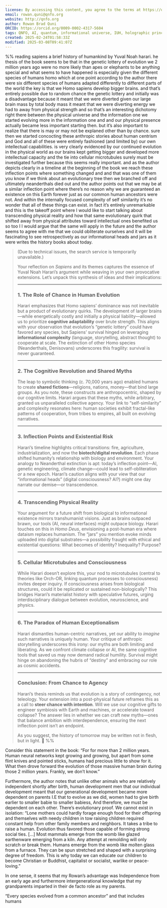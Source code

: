 ```yaml
---
license: By accessing this content, you agree to the terms at https://qnfo.org/LICENSE
email: rowan.quni@qnfo.org
website: http://qnfo.org
author: Rowan Brad Quni
ORCID: https://orcid.org/0009-0002-4317-5604
tags: QNFO, AI, quantum, informational universe, IUH, holographic principle
created: 2025-02-24T01:58:33Z
modified: 2025-03-08T09:41:07Z
---
```


%% reading sapiens a brief history of humankind by Yuval Noah harari. he thesis of the book seems to be that in the genetic lottery of evolution we 2 million years ago were no more likely than apes or elephants to be anything special and what seems to have happened is especially given the different species of humans homo which at one point according to the author there were six different species of humans adapted differently to different parts of the world the key is that we Homo sapiens develop bigger brains. and that’s entirely possible due to random chance the genetic lottery and initially was a disadvantage because it meant that we were diverted given our large brain mass by total body mass it meant that we were diverting energy we had to away from physical strength and so that’s an interesting dichotomy right there between the physical universe and the information one we started evolving more in the information one and and our physical presence actually became less important starting then. but it’s also important to realize that there is may or may not be explaned other than by chance. sure then we started concocting these anthropic stories about human centrism and God and all of these were entirely fashioned (and limited by) our own intellectual capabilities. is very clearly evidenced by our continued evolution in the physical world as our brains kept getting bigger and developed more intellectual capacity and the tie into cellular microtubules surely must be investigated further because this seems really important. and as the author depicts clearly in a timeline at the beginning of the book we reach these inflection points where something changed and and that was one of them you know if we think about an evolutionary tree then we branched off and ultimately neanderthals died out and the author points out that we may be at a similar inflection point where there’s no reason why we are guaranteed an existence on this Earth forever just as our common human ancestors were not. And within the internally focused complexity of self similarity it’s no wonder that all of these things can exist. in fact it’s entirely unremarkable and this is the takeoff point where I would like to start talking about transcending physical reality and how that same evolutionary quirk that shifted away from physical attributes toward intellectual ones benefited us so too I I would argue that the same will apply in the future and the author seems to agree with me that we could obliterate ourselves and it will be fascinating to see retrospectively as our informational heads and jars as it were writes the history books about today.

> (Due to technical issues, the search service is temporarily unavailable.)
>
> Your reflection on *Sapiens* and its themes captures the essence of Yuval Noah Harari’s argument while weaving in your own provocative extensions. Let’s unpack this synthesis of ideas and their implications:
>
> ---
>
> ### **1. The Role of Chance in Human Evolution**
> Harari emphasizes that Homo sapiens’ dominance was not inevitable but a product of evolutionary quirks. The development of larger brains—while energetically costly and initially a physical liability—allowed us to prioritize **cognitive adaptability** over brute strength. This aligns with your observation that evolution’s “genetic lottery” could have favored any species, but Sapiens’ survival hinged on leveraging **informational complexity** (language, storytelling, abstract thought) to cooperate at scale. The extinction of other Homo species (Neanderthals, Denisovans) underscores this fragility: survival is never guaranteed.
>
> ---
>
> ### **2. The Cognitive Revolution and Shared Myths**
> The leap to symbolic thinking (c. 70,000 years ago) enabled humans to create **shared fictions**—religions, nations, money—that bind large groups. As you note, these constructs are anthropocentric, shaped by our cognitive limits. Harari argues that these myths, while arbitrary, granted us unparalleled collective agency. Your link to “self-similarity” and complexity resonates here: human societies exhibit fractal-like patterns of cooperation, from tribes to empires, all built on evolving narratives.
>
> ---
>
> ### **3. Inflection Points and Existential Risk**
> Harari’s timeline highlights critical transitions: fire, agriculture, industrialization, and now the **biotech/digital revolution**. Each phase shifted humanity’s relationship with biology and environment. Your analogy to Neanderthal extinction is apt: today’s inflection point—AI, genetic engineering, climate change—could lead to self-obliteration *or* a new epoch. Harari’s caution aligns with your view that our “informational heads” (digital consciousness? AI?) might one day narrate our demise—or transcendence.
>
> ---
>
> ### **4. Transcending Physical Reality**
> Your argument for a future shift from biological to informational existence mirrors transhumanist visions. Just as brains outpaced brawn, our tools (AI, neural interfaces) might outpace biology. Harari touches on this in *Homo Deus*, envisioning a post-human era where dataism replaces humanism. The “jars” you mention evoke minds uploaded into digital substrates—a possibility fraught with ethical and existential questions: What becomes of identity? Inequality? Purpose?
>
> ---
>
> ### **5. Cellular Microtubules and Consciousness**
> While Harari doesn’t explore this, your nod to microtubules (central to theories like Orch-OR, linking quantum processes to consciousness) invites deeper inquiry. If consciousness arises from biological structures, could it be replicated or sustained non-biologically? This bridges Harari’s materialist history with speculative futures, urging interdisciplinary dialogue between evolution, neuroscience, and physics.
>
> ---
>
> ### **6. The Paradox of Human Exceptionalism**
> Harari dismantles human-centric narratives, yet our ability to *imagine* such narratives is uniquely human. Your critique of anthropic storytelling underscores this irony: our myths are both limiting and liberating. As we confront climate collapse or AI, the same cognitive tools that saved us may now demand radical humility. Survival might hinge on abandoning the hubris of “destiny” and embracing our role as cosmic accidents.
>
> ---
>
> ### **Conclusion: From Chance to Agency**
> Harari’s thesis reminds us that evolution is a story of contingency, not teleology. Your extension into a post-physical future reframes this as a call to **steer chance with intention**. Will we use our cognitive gifts to engineer symbiosis with Earth and machines, or accelerate toward collapse? The answer lies in whether we can craft new myths—ones that balance ambition with interdependence, ensuring the next inflection point isn’t an endpoint.
>
> As you suggest, the history of tomorrow may be written not in flesh, but in light. 🌌 %%

Consider this statement in the book: “For for more than 2 million years. Human neural networks kept growing and growing, but apart from some flint knives and pointed sticks, humans had precious little to show for it. What then drove forward the evolution of those massive human brain during those 2 million years. Frankly, we don’t know.”

Furthermore, the author notes that unlike other animals who are relatively independent shortly after birth, human development men that our individual development meant that our generational development became more dependent on parents I.E that to evolve as we did, women had to give birth earlier to smaller babie to smaller babiess, And therefore, we must be dependent on each other. There’s evolutionary proof. We cannot exist in isolation: “Lone mothers could hardly forage enough food for their offspring and themselves with needy children in tow raising children required constant help from other family members and neighbors. It takes a tribe to raise a human. Evolution thus favored those capable of forming strong social ties. […] Most mammals emerge from the womb like glazed earthenware emerging from a kiln. Any attempt at remolding will only scratch or break them. Humans emerge from the womb like molten glass from a furnace. They can be spun stretched and shaped with a surprising degree of freedom. This is why today we can educate our children to become Christian or Buddhist, capitalist or socialist, warlike or peace-loving.”

In one sense, it seems that my Rowan’s advantage was Independence from an early age and furthermore intergenerational knowledge that my grandparents imparted in their de facto role as my parents.

“Every species evolved from a common ancestor” and that includes humans
